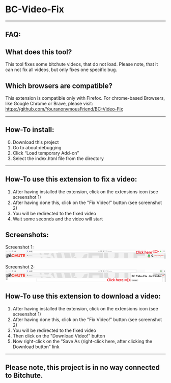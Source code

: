 # BC-Video-Fix

-----------------------------------------------------------------------------------------------------------------------------------------------------------

FAQ:
----

What does this tool?
--------------------
This tool fixes some bitchute videos, that do not load. Please note, that it can not fix all videos, but only fixes one specific bug.

Which browsers are compatible?
------------------------------
This extension is compatible only with Firefox. For chrome-based Browsers, like Google Chrome or Brave, please visit: https://github.com/YouranonymousFriend/BC-Video-Fix

-----------------------------------------------------------------------------------------------------------------------------------------------------------

How-To install:
---------------
0. Download this project
1. Go to about:debugging
2. Click “Load temporary Add-on”
4. Select the index.html file from the directory

-----------------------------------------------------------------------------------------------------------------------------------------------------------

How-To use this extension to fix a video:
-----------------------------------------

1. After having installed the extension, click on the extensions icon (see screenshot 1)
2. After having done this, click on the "Fix Video!" button (see screenshot 2)
4. You will be redirected to the fixed video
5. Wait some seconds and the video will start

Screenshots:
------------

Screenshot 1:
<img src="https://github.com/YouranonymousFriend/Bc-Video-Fix-FF/blob/master/doc/img/01.png" />

Screenshot 2:
<img src="https://github.com/YouranonymousFriend/Bc-Video-Fix-FF/blob/master/doc/img/02.png" />


How-To use this extension to download a video:
----------------------------------------------

1. After having installed the extension, click on the extensions icon (see screenshot 1)
2. After having done this, click on the "Fix Video!" button (see screenshot 2)
4. You will be redirected to the fixed video
5. Then click on the "Download Video!" button
6. Now right-click on the "Save As (right-click here, after clicking the Download button" link

------------------------------------------------------------------------------------------------------------------------------------------------------------

Please note, this project is in no way connected to Bitchute.
-------------------------------------------------------------
